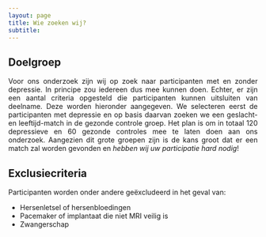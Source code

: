 ```yaml
---
layout: page
title: Wie zoeken wij?
subtitle:
---
```


<h2> Doelgroep </h2>

<div align="justify">
Voor ons onderzoek zijn wij op zoek naar participanten met en zonder depressie. In principe zou iedereen dus mee kunnen doen. Echter, er zijn een aantal criteria opgesteld die participanten kunnen uitsluiten van deelname. Deze worden hieronder aangegeven. We selecteren eerst de participanten met depressie en op basis daarvan zoeken we een geslacht- en leeftijd-match in de gezonde controle groep. Het plan is om in totaal 120 depressieve en 60 gezonde controles mee te laten doen aan ons onderzoek. Aangezien dit grote groepen zijn is de kans groot dat er een match zal worden gevonden en <i>hebben wij uw participatie hard nodig</i>!
</div>

<h2> Exclusiecriteria </h2>

<div align="justify">
	<p>
	Participanten worden onder andere geëxcludeerd in het geval van:
	<ul>
		<li>Hersenletsel of hersenbloedingen</li> 
		<li>Pacemaker of implantaat die niet MRI veilig is</li> 
		<li>Zwangerschap</li> 
	</ul></p>
</div> 



